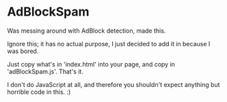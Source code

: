 # AdBlockSpam
Was messing around with AdBlock detection, made this.

Ignore this; it has no actual purpose, I just decided to add it in because I was bored.

Just copy what's in 'index.html' into your page, and copy in 'adBlockSpam.js'. That's it.

I don't do JavaScript at all, and therefore you shouldn't expect anything but horrible code in this. :)
